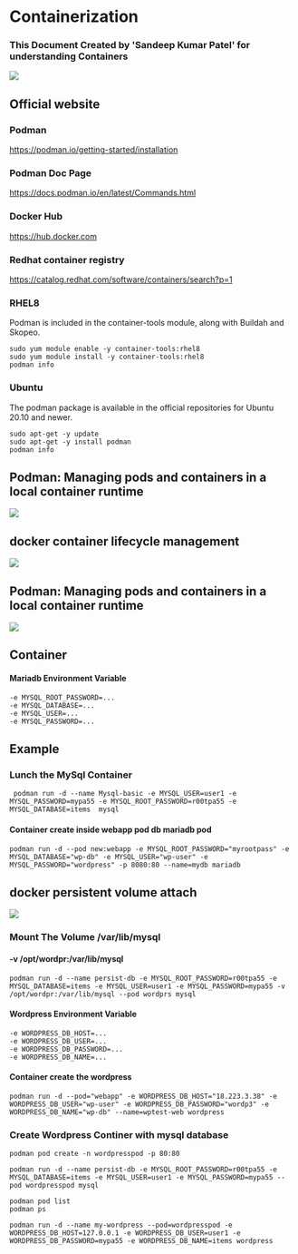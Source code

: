 # Containerization
### This Document Created by 'Sandeep Kumar Patel' for understanding Containers 
![](https://developers.redhat.com/sites/default/files/styles/article_feature/public/blog/2018/08/podman-logo-source-1.png?itok=FNzmSODk)
## Official website
### Podman 
https://podman.io/getting-started/installation
### Podman Doc Page
https://docs.podman.io/en/latest/Commands.html
### Docker Hub
https://hub.docker.com
### Redhat container registry
https://catalog.redhat.com/software/containers/search?p=1

### RHEL8
Podman is included in the container-tools module, along with Buildah and Skopeo.
```
sudo yum module enable -y container-tools:rhel8
sudo yum module install -y container-tools:rhel8
podman info
```
### Ubuntu
The podman package is available in the official repositories for Ubuntu 20.10 and newer.
```
sudo apt-get -y update
sudo apt-get -y install podman
podman info
```
## Podman: Managing pods and containers in a local container runtime
![](https://developers.redhat.com/blog/wp-content/uploads/2019/01/podman-pod-architecture.png)
## docker container lifecycle management
![](https://blog.kakaocdn.net/dn/cCeXhL/btq8b2w2tyH/nE2s8ocHe7n6YArIJOFm60/img.png)

## Podman: Managing pods and containers in a local container runtime
![](https://darumatic.com/media/blog_pics/2020_01/Docker_vs_Podman.png)

## Container
#### Mariadb Environment Variable
``` 
-e MYSQL_ROOT_PASSWORD=... 
-e MYSQL_DATABASE=...
-e MYSQL_USER=... 
-e MYSQL_PASSWORD=... 
```
## Example
### Lunch the MySql Container
```
 podman run -d --name Mysql-basic -e MYSQL_USER=user1 -e MYSQL_PASSWORD=mypa55 -e MYSQL_ROOT_PASSWORD=r00tpa55 -e MYSQL_DATABASE=items  mysql
```
#### Container create inside webapp pod db mariadb pod 
``` 
podman run -d --pod new:webapp -e MYSQL_ROOT_PASSWORD="myrootpass" -e MYSQL_DATABASE="wp-db" -e MYSQL_USER="wp-user" -e MYSQL_PASSWORD="wordpress" -p 8080:80 --name=mydb mariadb
```
## docker persistent volume attach
![](https://miro.medium.com/max/624/1*j0g82wL5oUl3dgwIXZBIpA.png)
### Mount The Volume /var/lib/mysql
#### -v /opt/wordpr:/var/lib/mysql
```
podman run -d --name persist-db -e MYSQL_ROOT_PASSWORD=r00tpa55 -e MYSQL_DATABASE=items -e MYSQL_USER=user1 -e MYSQL_PASSWORD=mypa55 -v /opt/wordpr:/var/lib/mysql --pod wordprs mysql
```
#### Wordpress Environment Variable 
```
-e WORDPRESS_DB_HOST=...
-e WORDPRESS_DB_USER=...
-e WORDPRESS_DB_PASSWORD=...
-e WORDPRESS_DB_NAME=...
```
#### Container create the wordpress
``` 
podman run -d --pod="webapp" -e WORDPRESS_DB_HOST="18.223.3.38" -e WORDPRESS_DB_USER="wp-user" -e WORDPRESS_DB_PASSWORD="wordp3" -e WORDPRESS_DB_NAME="wp-db" --name=wptest-web wordpress
```

### Create Wordpress Continer with mysql database
```
podman pod create -n wordpresspod -p 80:80

podman run -d --name persist-db -e MYSQL_ROOT_PASSWORD=r00tpa55 -e MYSQL_DATABASE=items -e MYSQL_USER=user1 -e MYSQL_PASSWORD=mypa55 --pod wordpresspod mysql

podman pod list
podman ps

podman run -d --name my-wordpress --pod=wordpresspod -e WORDPRESS_DB_HOST=127.0.0.1 -e WORDPRESS_DB_USER=user1 -e WORDPRESS_DB_PASSWORD=mypa55 -e WORDPRESS_DB_NAME=items wordpress
```
